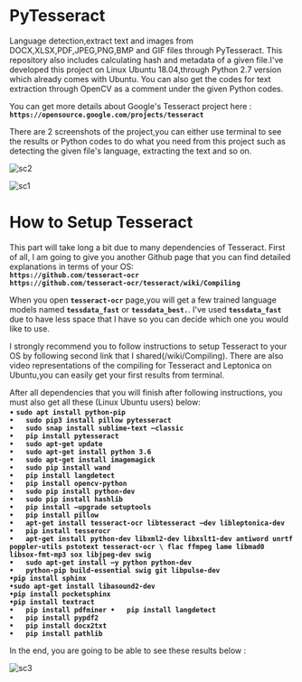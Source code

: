 # PyTesseract
Language detection,extract text and images from DOCX,XLSX,PDF,JPEG,PNG,BMP and GIF files through PyTesseract. This repository also includes calculating hash and metadata of a given file.I've developed this project on Linux Ubuntu 18.04,through Python 2.7 version which already comes with Ubuntu. You can also get the codes for text extraction through OpenCV as a comment under the given Python codes.

You can get more details about Google's Tesseract project here :                                                                      
**`https://opensource.google.com/projects/tesseract`**

There are 2 screenshots of the project,you can either use terminal to see the results or Python codes to do what you need from this project such as detecting the given file's language, extracting the text and so on.

![sc2](https://user-images.githubusercontent.com/29866395/57572445-19f9f600-7423-11e9-8f8a-53c9fe2a6366.jpg)

![sc1](https://user-images.githubusercontent.com/29866395/57572440-064e8f80-7423-11e9-877b-f2c488c2c694.jpg)



# How to Setup Tesseract

This part will take long a bit due to many dependencies of Tesseract. First of all, I am going to give you another Github page that you can find detailed explanations in terms of your OS:                                                                                                                                                                                                           
**`https://github.com/tesseract-ocr`**                                                                            
**`https://github.com/tesseract-ocr/tesseract/wiki/Compiling`**                                                         

When you open **`tesseract-ocr`** page,you will get a few trained language models named **`tessdata_fast`**  or **`tessdata_best.`**. I've used **`tessdata_fast`** due to have less space that I have so you can decide which one you would like to use.                             

I strongly recommend you to follow instructions to setup Tesseract to your OS by following second link that I shared(/wiki/Compiling).
There are also video representations of the compiling for Tesseract and Leptonica on Ubuntu,you can easily get your first results from terminal.


After all dependencies that you will finish after following instructions, you must also get all these (Linux Ubuntu users) below:       
•	**`sudo apt install python-pip                                                                                         
•	sudo pip3 install pillow pytesseract                                                                                    
•	sudo snap install sublime-text –classic                                                                             
•	pip install pytesseract                                                                               
•	sudo apt-get update                                                                                                     
•	sudo apt-get install python 3.6                                                                                             
•	sudo apt-get install imagemagick                                                                                
•	sudo pip install wand                                                                                                         
•	pip install langdetect                                                                                                            
•	pip install opencv-python                                                                                                   
•	sudo pip install python-dev                                                                                               
•	sudo pip install hashlib                                                                                          
•	pip install –upgrade setuptools                                                                                         
•	pip install pillow                                                                                                
•	apt-get install tesseract-ocr libtesseract –dev libleptonica-dev                                                                      
•	pip install tesserocr                                                                                                             
•	apt-get install python-dev libxml2-dev libxslt1-dev antiword unrtf poppler-utils pstotext tesseract-ocr \ flac ffmpeg lame libmad0 libsox-fmt-mp3 sox libjpeg-dev swig                                                                                                
•	sudo apt-get install –y python python-dev                                                                                         
•	python-pip build-essential swig git libpulse-dev                                                                                       
•pip install sphinx                                                                                                     
•sudo apt-get install libasound2-dev                                                                                      
•pip install pocketsphinx                                                                                                          
•pip install textract                                                                                              
•	pip install pdfminer
•	pip install langdetect                                                                                                        
•	pip install pypdf2                                                                          
•	pip install docx2txt                                                                              
•	pip install pathlib`**                                                                            


In the end, you are going to be able to see these results below :

![sc3](https://user-images.githubusercontent.com/29866395/57735681-1af28800-76ae-11e9-8528-d1e04fd1651f.jpg)


